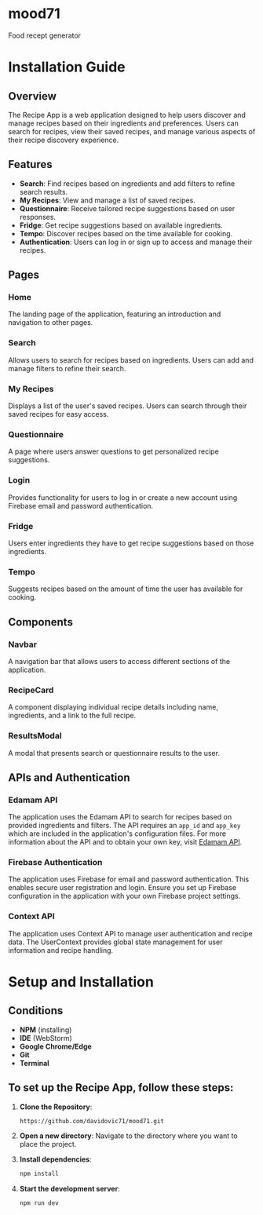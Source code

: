 # mood71
Food recept generator

# Installation Guide

## Overview

The Recipe App is a web application designed to help users discover and manage recipes based on their ingredients and preferences. Users can search for recipes, view their saved recipes, and manage various aspects of their recipe discovery experience.

## Features

- **Search**: Find recipes based on ingredients and add filters to refine search results.
- **My Recipes**: View and manage a list of saved recipes.
- **Questionnaire**: Receive tailored recipe suggestions based on user responses.
- **Fridge**: Get recipe suggestions based on available ingredients.
- **Tempo**: Discover recipes based on the time available for cooking.
- **Authentication**: Users can log in or sign up to access and manage their recipes.

## Pages

### Home

The landing page of the application, featuring an introduction and navigation to other pages.

### Search

Allows users to search for recipes based on ingredients. Users can add and manage filters to refine their search.

### My Recipes

Displays a list of the user's saved recipes. Users can search through their saved recipes for easy access.

### Questionnaire

A page where users answer questions to get personalized recipe suggestions.

### Login

Provides functionality for users to log in or create a new account using Firebase email and password authentication.

### Fridge

Users enter ingredients they have to get recipe suggestions based on those ingredients.

### Tempo

Suggests recipes based on the amount of time the user has available for cooking.

## Components

### Navbar

A navigation bar that allows users to access different sections of the application.

### RecipeCard

A component displaying individual recipe details including name, ingredients, and a link to the full recipe.

### ResultsModal

A modal that presents search or questionnaire results to the user.

## APIs and Authentication

### Edamam API

The application uses the Edamam API to search for recipes based on provided ingredients and filters. The API requires an `app_id` and `app_key` which are included in the application's configuration files. For more information about the API and to obtain your own key, visit [Edamam API](https://developer.edamam.com/).

### Firebase Authentication

The application uses Firebase for email and password authentication. This enables secure user registration and login. Ensure you set up Firebase configuration in the application with your own Firebase project settings.

### Context API

The application uses Context API to manage user authentication and recipe data. The UserContext provides global state management for user information and recipe handling.

# Setup and Installation

## Conditions

- **NPM** (installing)
- **IDE** (WebStorm)
- **Google Chrome/Edge**
- **Git**
- **Terminal**

## To set up the Recipe App, follow these steps:

1. **Clone the Repository**:
    ```sh
   https://github.com/davidovic71/mood71.git
     ```

2. **Open a new directory**:
    Navigate to the directory where you want to place the project.

3. **Install dependencies**:
    ```sh
    npm install
    ```

4. **Start the development server**:
    ```sh
    npm run dev
    ```
